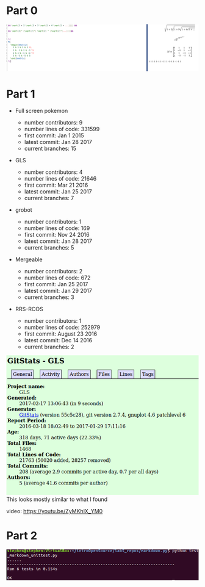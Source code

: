 # Part 0

![latex](images/lab5_part0_full_latex.png)

# Part 1

* Full screen pokemon
	* number contributors: 9
	* number lines of code: 331599
	* first commit: Jan 1 2015
	* latest commit: Jan 28 2017
	* current branches: 15

* GLS
	* number contributors: 4
	* number lines of code: 21646
	* first commit: Mar 21 2016
	* latest commit: Jan 25 2017
	* current branches: 7

* grobot
	* number contributors: 1
	* number lines of code: 169
	* first commit: Nov 24 2016
	* latest commit: Jan 28 2017
	* current branches: 5

* Mergeable
	* number contributors: 2
	* number lines of code: 672
	* first commit: Jan 25 2017
	* latest commit: Jan 29 2017
	* current branches: 3

* RRS-RCOS
	* number contributors: 1
	* number lines of code: 252979
	* first commit: August 23 2016
	* latest commit: Dec 14 2016
	* current branches: 2

![stats](images/lab5_part1_stats.png)
This looks mostly similar to what I found

video: https://youtu.be/ZyMKhlX_YM0


# Part 2
![passed tests](images/lab5_par2_tests.png)